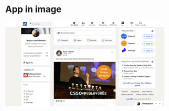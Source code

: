 # App in image

![App in image](https://github.com/HalisOy/Linkedin_Clone/blob/main/Ekran%20g%C3%B6r%C3%BCnt%C3%BCs%C3%BC%202023-10-04%20153317.png)
